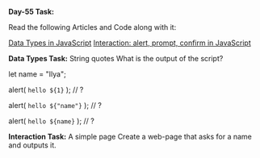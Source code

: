 **Day-55 Task:**

Read the following Articles and Code along with it:

[Data Types in JavaScript](https://javascript.info/types)
[Interaction: alert, prompt, confirm in JavaScript](https://javascript.info/alert-prompt-confirm)


**Data Types Task:**
String quotes
What is the output of the script?

let name = "Ilya";

alert( `hello ${1}` ); // ?

alert( `hello ${"name"}` ); // ?

alert( `hello ${name}` ); // ?


**Interaction Task:**
A simple page
Create a web-page that asks for a name and outputs it.